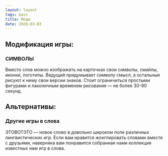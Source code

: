 ```yaml
---
layout: layout
tags: main
title: Моды
date: 2020-03-03
---
```



## Модификация игры:
### СИМВОЛЫ

Вместо слов можно изображать на карточках свои символы, смайлы, иконки, логотипы. Ведущий придумывает символу смысл, а остальные рисуют к нему свои версии знаков. Стоит ограничиться простыми фигурами и лаконичным временем рисования — не более 30-90 секунд.

## Альтернативы: 
### Другие игры в слова

ЭТОВОТЭТО — новое слово в довольно широком поле различных лингвистических игр. Если вам нравится жонглировать словами вместе с друзьями, наверняка вам понравится собранная нами коллекция известных нам игр в слова.